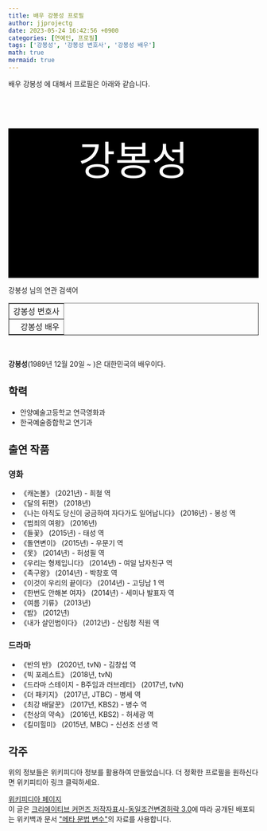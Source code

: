```yaml
---
title: 배우 강봉성 프로필
author: jjprojectg
date: 2023-05-24 16:42:56 +0900
categories: [연예인, 프로필]
tags: ['강봉성', '강봉성 변호사', '강봉성 배우']
math: true
mermaid: true
---
```


<p>
배우 강봉성 에 대해서  프로필은 아래와 같습니다. 
</p>
<div class="textimage_container" style="background-color:black ; width:100%; height:300px; ">
  <p style=" color: white; text-align: center;font-size:80">강봉성</p>
</div>
<p>
 강봉성 님의 연관 검색어
</p>
<table  border="1" class="dataframe"> <tr style="text-align: right;"> <td> 강봉성 변호사 </td></tr> <tr style="text-align: right;"> <td> 강봉성 배우 </td></tr></table>
<br />
<p><span></span>
</p>
<p><b>강봉성</b>(1989년 12월 20일 ~ )은 대한민국의 배우이다.</p>
<meta property="mw:PageProp/toc">

<h2>학력</h2>
<ul><li>안양예술고등학교 연극영화과</li>
<li>한국예술종합학교 연기과</li></ul>

<h2>출연 작품</h2>
<h3>영화</h3>
<ul><li>《캐논볼》 (2021년) - 희철 역</li>
<li>《달의 뒤편》 (2018년)</li>
<li>《나는 아직도 당신이 궁금하여 자다가도 일어납니다》 (2016년) - 봉성 역</li>
<li>《범죄의 여왕》 (2016년)</li>
<li>《들꽃》 (2015년) - 태성 역</li>
<li>《돌연변이》 (2015년) - 우문기 역</li>
<li>《못》 (2014년) - 허성필 역</li>
<li>《우리는 형제입니다》 (2014년) - 여일 남자친구 역</li>
<li>《족구왕》 (2014년) - 박창호 역</li>
<li>《이것이 우리의 끝이다》 (2014년) - 고딩남 1 역</li>
<li>《한번도 안해본 여자》 (2014년) - 세미나 발표자 역</li>
<li>《여름 기류》 (2013년)</li>
<li>《밤》 (2012년)</li>
<li>《내가 살인범이다》 (2012년) - 산림청 직원 역</li></ul>

<h3>드라마</h3>
<ul><li>《반의 반》 (2020년, tvN) - 김창섭 역</li>
<li>《빅 포레스트》 (2018년, tvN)</li>
<li>《드라마 스테이지 - B주임과 러브레터》 (2017년, tvN)</li>
<li>《더 패키지》 (2017년, JTBC) - 병세 역</li>
<li>《최강 배달꾼》 (2017년, KBS2) - 병수 역</li>
<li>《천상의 약속》 (2016년, KBS2) - 허세광 역</li>
<li>《킬미힐미》 (2015년, MBC) - 신선조 선생 역</li></ul>

<h2>각주</h2>

<!-- 
NewPP limit report
Parsed by mw2356
Cached time: 20230524074256
Cache expiry: 58625
Reduced expiry: true
Complications: [show‐toc]
CPU time usage: 0.122 seconds
Real time usage: 0.217 seconds
Preprocessor visited node count: 889/1000000
Post‐expand include size: 4541/2097152 bytes
Template argument size: 627/2097152 bytes
Highest expansion depth: 13/100
Expensive parser function count: 0/500
Unstrip recursion depth: 0/20
Unstrip post‐expand size: 1618/5000000 bytes
Lua time usage: 0.016/10.000 seconds
Lua memory usage: 1257181/52428800 bytes
Number of Wikibase entities loaded: 1/400
-->
<!--
Transclusion expansion time report (%,ms,calls,template)
100.00%  202.063      1 -total
 73.07%  147.653      1 틀:위키데이터_속성_추적
 26.88%   54.323      1 틀:영화인_정보
 24.44%   49.379      1 틀:정보상자
  5.30%   10.709      1 틀:출생일과_나이
  3.06%    6.184      1 틀:출생일
  1.77%    3.585     19 틀:Nowrap
  1.11%    2.242      1 틀:틀_기타
  0.96%    1.936      1 틀:Nobr
  0.95%    1.914      1 틀:나이
-->
<p>
위의 정보들은 위키피디아 정보를 활용하여 만들었습니다. 
더 정확한 프로필을 원하신다면 위키피티아 링크 클릭하세요. 
</p>
<a href="https://ko.wikipedia.org/wiki/강봉성" >위키피디아 페이지 </a>


<footer>
이 글은 <a href="https://creativecommons.org/licenses/by-sa/3.0/">크리에이티브 커먼즈 저작자표시-동일조건변경허락 3.0</a>에 따라 공개된 배포되는 위키백과 문서 <a href="https://ko.wikipedia.org/wiki/메타_문법_변수">"메타 문법 변수"</a>의 자료를 사용합니다.
</footer>
